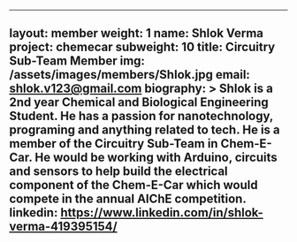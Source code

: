 
---
layout: member
weight: 1
name: Shlok Verma	
project: chemecar
subweight: 10
title: Circuitry Sub-Team Member
img: /assets/images/members/Shlok.jpg
email: shlok.v123@gmail.com
biography: >
 Shlok is a 2nd year Chemical and Biological Engineering Student. He has a passion for nanotechnology, programing and anything related to tech. He is a member of the Circuitry Sub-Team in Chem-E-Car. He would be working with Arduino, circuits and sensors to help build the electrical component of the Chem-E-Car which would compete in the annual AIChE competition.
linkedin: https://www.linkedin.com/in/shlok-verma-419395154/
---
